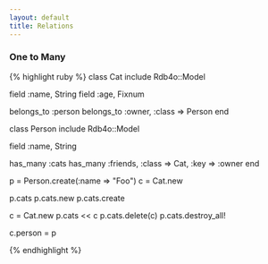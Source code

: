 ```yaml
---
layout: default
title: Relations
---
```


### One to Many
{% highlight ruby %}
class Cat
  include Rdb4o::Model

  field :name, String
  field :age, Fixnum

  belongs_to :person
  belongs_to :owner, :class => Person
end

class Person
  include Rdb4o::Model

  field :name, String

  has_many :cats
  has_many :friends, :class => Cat, :key => :owner
end

p = Person.create(:name => "Foo")
c = Cat.new

p.cats 
p.cats.new
p.cats.create

c = Cat.new
p.cats << c
p.cats.delete(c)
p.cats.destroy_all!

c.person = p

{% endhighlight %}
